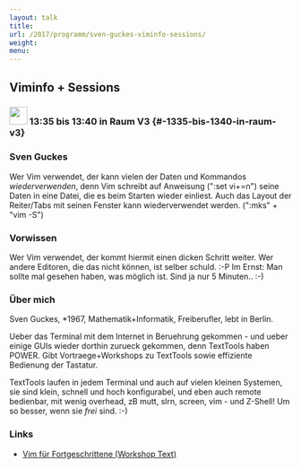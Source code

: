 ```yaml
---
layout: talk
title:
url: /2017/programm/sven-guckes-viminfo-sessions/
weight:
menu:
---
```

## Viminfo + Sessions 

### <img height = "32" src="../../../images/lightning.svg"> 13:35 bis 13:40 in Raum V3 {#-1335-bis-1340-in-raum-v3}

### Sven Guckes

Wer Vim verwendet, der kann vielen der Daten und Kommandos *wiederverwenden*, denn Vim schreibt auf Anweisung (\":set vi+=n\") seine Daten in eine Datei, die es beim Starten wieder einliest. Auch das Layout der Reiter/Tabs mit seinen Fenster kann wiederverwendet werden. (\":mks\" + \"vim -S\")

### Vorwissen

Wer Vim verwendet, der kommt hiermit einen dicken Schritt weiter.  Wer andere Editoren, die das nicht können, ist selber schuld. :-P  Im Ernst:  Man sollte mal gesehen haben, was möglich ist. Sind ja nur 5 Minuten.. :-)

### Über mich

Sven Guckes, *1967,
Mathematik+Informatik,
Freiberufler,
lebt in Berlin.

Ueber das Terminal mit dem Internet in Beruehrung
gekommen - und ueber einige GUIs wieder dorthin
zurueck gekommen, denn TextTools haben POWER.
Gibt Vortraege+Workshops zu TextTools
sowie effiziente Bedienung der Tastatur.

TextTools laufen in jedem Terminal und auch auf vielen kleinen
Systemen, sie sind klein, schnell und hoch konfigurabel,
und eben auch remote bedienbar, mit wenig overhead,
zB mutt, slrn, screen, vim - und Z-Shell!
Um so besser, wenn sie *frei* sind. :-)

### Links

- <a href="https://www.guckes.net/talks/vim/vim_advanced.txt" target="_blank">Vim für Fortgeschrittene (Workshop Text)</a>
